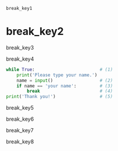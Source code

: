 ```ngMeta
break_key1
```
# break_key2
break_key3

break_key4

```python
while True:                         # (1)
    print('Please type your name.')
    name = input()                  # (2)
    if name == 'your name':         # (3)
        break                       # (4)
print('Thank you!')                 # (5)
```
break_key5

break_key6

break_key7


break_key8